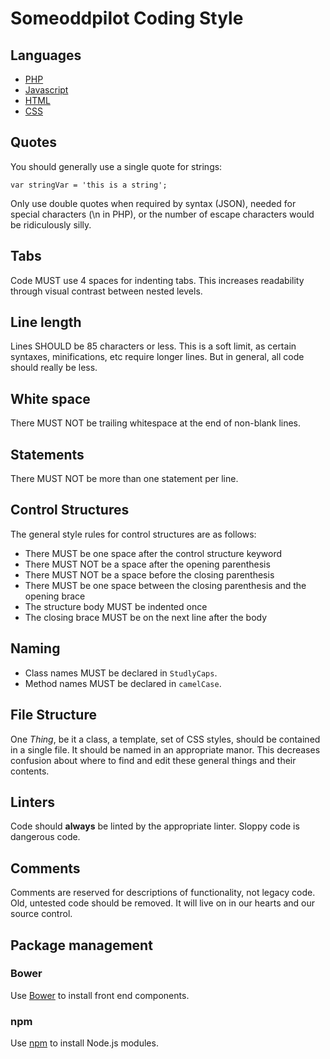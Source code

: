 # Someoddpilot Coding Style

## Languages

* [PHP](https://github.com/alexsomeoddpilot/Someoddpilot-Coding-Style/blob/master/php.md)
* [Javascript](https://github.com/alexsomeoddpilot/Someoddpilot-Coding-Style/blob/master/javascript.md)
* [HTML](https://github.com/alexsomeoddpilot/Someoddpilot-Coding-Style/blob/master/html.md)
* [CSS](https://github.com/alexsomeoddpilot/Someoddpilot-Coding-Style/blob/master/css.md)

## Quotes

You should generally use a single quote for strings:

    var stringVar = 'this is a string';

Only use double quotes when required by syntax (JSON), needed for special characters (\n in PHP), or the number of escape characters would be ridiculously silly.

## Tabs

Code MUST use 4 spaces for indenting tabs. This increases readability through visual contrast between nested levels.

## Line length

Lines SHOULD be 85 characters or less. This is a soft limit, as certain syntaxes, minifications, etc require longer lines. But in general, all code should really be less.

## White space

There MUST NOT be trailing whitespace at the end of non-blank lines.

## Statements

There MUST NOT be more than one statement per line.

## Control Structures

The general style rules for control structures are as follows:

* There MUST be one space after the control structure keyword
* There MUST NOT be a space after the opening parenthesis
* There MUST NOT be a space before the closing parenthesis
* There MUST be one space between the closing parenthesis and the opening brace
* The structure body MUST be indented once
* The closing brace MUST be on the next line after the body

## Naming

* Class names MUST be declared in `StudlyCaps`.
* Method names MUST be declared in `camelCase`.

## File Structure

One *Thing*, be it a class, a template, set of CSS styles, should be contained in a single file. It should be named in an appropriate manor. This decreases confusion about where to find and edit these general things and their contents.

## Linters

Code should **always** be linted by the appropriate linter. Sloppy code is dangerous code.

## Comments

Comments are reserved for descriptions of functionality, not legacy code. Old, untested code should be removed. It will live on in our hearts and our source control.

## Package management

### Bower

Use [Bower](http://bower.io/) to install front end components.

### npm

Use [npm](http://www.npmjs.org/) to install Node.js modules.
